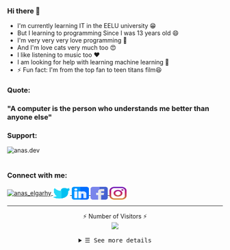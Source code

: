 ### Hi there 👋
- I'm currently learning IT in the EELU university 😁
- But I learning to programming Since I was 13 years old 😄
- I'm very very very love programming 🖤
- And I'm love cats very much too 😍
- I like listening to music too ❤
- I am looking for help with learning machine learning 🤔
- ⚡ Fun fact: I'm from the top fan to teen titans film😆


<h3>Quote:</h3>
<h3>&quot;A computer is the person who understands me better than anyone else&quot;</h3>


<h3 align="left">Support:</h3>
<p>
    <a href="https://www.buymeacoffee.com/anas.dev">
        <img align="left" src="https://cdn.buymeacoffee.com/buttons/v2/default-yellow.png" height="50" width="210" alt="anas.dev"/>
    </a>
</p>
<br><br>
<h3 align="left">Connect with me:</h3>
<p align="left">
    <a href="https://dev.to/anas_elgarhy" target="_blank">
        <img align="center" src="https://d2fltix0v2e0sb.cloudfront.net/dev-badge.svg" alt="anas_elgarhy" height="30" width="40"/>
    </a>
    <a href="https://twitter.com/anas_elgarhy" target="_blank">
        <img align="center" src="./social_logos/twitter_l.svg" alt="anas_elgarhy" height="30" width="40" />
    </a>
    <a href="https://linkedin.com/in/anas-elgarhy" target="_blank">
        <img align="center" src="./social_logos/linkedin.svg" alt="anas-elgarhy" height="30" width="40"/>
    </a>
    <a href="https://fb.com/anas.ahmed.elgarhy" target="_blank">
        <img align="center" src="./social_logos/facebook%20_l.svg" alt="anas.ahmed.elgarhy" height="30" width="40"/>
    </a>
    <a href="https://instagram.com/anas_elgarhy" target="_blank">
        <img align="center" src="./social_logos/instagram_l.svg" alt="anas_elgarhy" height="30" width="40"/>
    </a>
</p>

---
<p align="center">⚡ Number of Visitors ⚡ <br>
<img alr="⚡ Number of Visitors ⚡" src="https://profile-counter.glitch.me/Anas-Elgarhy/count.svg"/>
</p>

<details align="center">
   <summary> <samp>&#9776; See more details</samp></summary>
    <p align="center">
     <br>
      <a href="https://github.com/Anas-Elgarhy?tab=repositories" target="_blank">
        <img alt="Code" src="https://img.shields.io/badge/-code-000000?style=flat-square&logo=Plex&logoColor=white">
      </a>
      <!-- <a href="https://github.com/Anas-Elgarhy?tab=repositories&language=python" target="_blank">
            <img alt="Python" src="https://img.shields.io/badge/-Python-3572A5?style=flat-square&logo=Python&logoColor=white">
      </a> -->
      <a href="https://github.com/Anas-Elgarhy?tab=repositories&language=javascript" target="_blank">
        <img alt="Javascript" src="https://img.shields.io/badge/-Javascript-f1e05a?style=flat-square&logo=Javascript&logoColor=white">
      </a>
      <a href="https://github.com/Anas-Elgarhy?tab=repositories&language=c" target="_blank">
        <img alt="C language" src="https://img.shields.io/badge/-C-649AD2?style=flat-square&logo=c&logoColor=white">
      </a>
      <a href="https://github.com/Anas-Elgarhy?tab=repositories&language=c%2B%2B" target="_blank">
        <img alt="C++" src="https://img.shields.io/badge/-C%2B%2B-f34b7d?style=flat-square&logo=C%2B%2B&logoColor=white">
      </a>
      <a href="https://github.com/Anas-Elgarhy?tab=repositories&language=lua" target="_blank">
        <img alt="Lua language" src="https://img.shields.io/badge/-lua-000081?style=flat-square&logo=lua&logoColor=white">
      </a>
      <!-- <a href="https://github.com/Anas-Elgarhy?tab=repositories&language=go" target="_blank">
        <img alt="Go" src="https://img.shields.io/badge/-Go-375eab?style=flat-square&logo=Go&logoColor=white">
      </a> -->
      <a href="https://github.com/Anas-Elgarhy?tab=repositories&language=java" target="_blank"><img alt="Java" src="https://img.shields.io/badge/-Java-b07219?style=flat-square&logo=Java&logoColor=white"></a>
      <a href="https://github.com/Anas-Elgarhy?tab=repositories&language=kotlin" target="_blank">
        <img alt="Java" src="https://img.shields.io/badge/-kotlin-3572A5?style=flat-square&logo=kotlin&logoColor=white">
      </a>
      <a href="https://github.com/Anas-Elgarhy?tab=repositories&language=html" target="_blank">
        <img alt="HTML" src="https://img.shields.io/badge/-HTML-E34F26?style=flat-square&logo=HTML5&logoColor=white">
      </a>
  <br>

  <img src="https://github-readme-stats.vercel.app/api?username=Anas-Elgarhy&count_private=true&theme=tokyonight&show_icons=true&hide=contribs,prs" width="70%"/>
  <br>
  <img alt="Anas's most used languages" src="https://github-readme-stats.vercel.app/api/top-langs/?username=Anas-Elgarhy&layout=compact&theme=tokyonight" width="70%"/>
  
  <br>
     <a href="https://github.com/Anas-Elgarhy?tab=followers" target="_blank">
        <img alt="Updates" src="https://img.shields.io/badge/--000000?style=flat-square&logo=RSS&logoColor=white">
     </a>
     <a href="https://github.com/Anas-Elgarhy" target="_blank">
        <img alt="Anas-Elgarhy" src="https://badges.pufler.dev/visits/Anas-Elgarhy/Anas-Elgarhy"/>
     </a>
     <a href="https://github.com/Anas-Elgarhy/Anas-Elgarhy" target="_blank">
        <img alt="GitHub hits" src="https://img.shields.io/github/last-commit/Anas-Elgarhy/Anas-Elgarhy?label=profile%20updated&style=flat-square"/>
     </a>
  </samp>
  </p>
</details>
<br>
</details>
<!--
**Anas-Elgarhy/Anas-Elgarhy** is a ✨ _special_ ✨ repository because its `README.md` (this file) appears on your GitHub profile.

Here are some ideas to get you started:

- 🔭 I’m currently working on ...
- 🌱 I’m currently learning ...
- 👯 I’m looking to collaborate on ...
- 🤔 I’m looking for help with ...
- 💬 Ask me about ...
- 📫 How to reach me: ...
- 😄 Pronouns: ...
- ⚡ Fun fact: ...
-->
